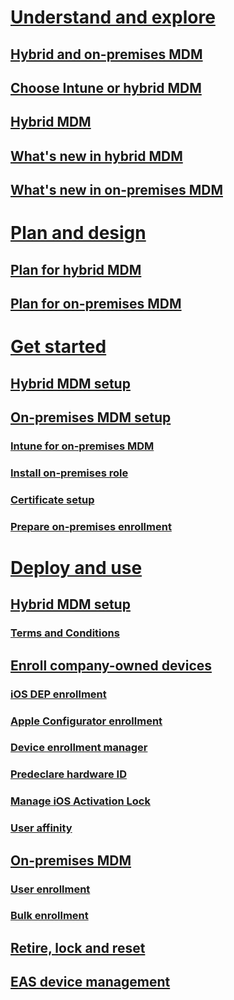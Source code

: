 ﻿# [Understand and explore](understand/manage-mobile-devices-with-on-premises-infrastructure.md)
## [Hybrid and on-premises MDM](understand/manage-mobile-devices-with-on-premises-infrastructure.md)
## [Choose Intune or hybrid MDM](understand/choose-between-standalone-intune-and-hybrid-mobile-device-management.md)
## [Hybrid MDM](understand/hybrid-mobile-device-management.md)
## [What's new in hybrid MDM](understand/whats-new-in-hybrid-mobile-device-management.md)
## [What's new in on-premises MDM](understand/TBD.md)
# [Plan and design](plan-design/hybrid-mobile-device-management.md)
## [Plan for hybrid MDM](plan-design/plan-hybrid-mobile-device-management.md)
## [Plan for on-premises MDM](plan-design/plan-for-on-premises-mobile-device-management.md)
# [Get started](get-started/set-up-device-enrollment-for-on-premises-mobile-device-management.md)
## [Hybrid MDM setup](deploy-use/setup-hybrid-mdm.md)
## [On-premises MDM setup](get-started/set-up-device-enrollment-for-on-premises-mobile-device-management.md)
### [Intune for on-premises MDM](get-started/set-up-a-microsoft-intune-subscription-for-on-premises-mobile-device-management.md)
### [Install on-premises role](get-started/install-site-system-roles-for-on-premises-mobile-device-management.md)
### [Certificate setup](get-started/set-up-certificates-for-trusted-communications-for-on-premises-mobile-device-management.md)
### [Prepare on-premises enrollment](get-started/preparation-steps-for-on-premises-mobile-device-management.md)
# [Deploy and use](deploy-use/deploy-use-mdm.md)
## [Hybrid MDM setup](deploy-use/setup-hybrid-mdm.md)
### [Terms and Conditions](deploy-use/terms-and-conditions.md)
## [Enroll company-owned devices](deploy-use/enroll-company-owned-devices.md)
### [iOS DEP enrollment](deploy-use/ios-device-enrollment-program-for-hybrid.md)
### [Apple Configurator enrollment](deploy-use/ios-hybrid-enrollment-using-apple-configurator.md)
### [Device enrollment manager](deploy-use/enroll-devices-with-device-enrollment-manager.md)
### [Predeclare hardware ID](deploy-use/predeclare-devices-with-hardware-id.md)
### [Manage iOS Activation Lock](deploy-use/manage-ios-activation-lock.md)
### [User affinity](deploy-use/user-affinity-for-hybrid-managed-devices.md)
## [On-premises MDM](deploy-use/enroll-devices-for-on-premises-mobile-device-management.md)
### [User enrollment](deploy-use/how-users-enroll-devices-with-on-premises-mobile-device-management.md)
### [Bulk enrollment](deploy-use/bulk-enroll-devices-with-on-premises-mobile-device-management.md)
## [Retire, lock and reset](deploy-use/wipe-lock-reset-devices.md)
## [EAS device management](deploy-use/manage-mobile-devices-with-exchange-activesync.md)
